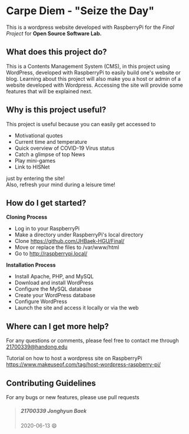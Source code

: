 # Carpe Diem - "Seize the Day"
This is a wordpress website developed with RaspberryPi for the _Final Project_ for **Open Source Software Lab.**

## What does this project do?
This is a Contents Management System (CMS), in this project using WordPress, developed with RaspberryPi to easily build one's website or blog. Learning about this project will also make you a host or admin of a website developed with Wordpress. Accessing the site will provide some features that will be explained next.

## Why is this project useful?
This project is useful because you can easily get accessed to
* Motivational quotes
* Current time and temperature
* Quick overview of COVID-19 Virus status
* Catch a glimpse of top News
* Play mini-games
* Link to HISNet
     
just by entering the site!            
Also, refresh your mind during a leisure time!
## How do I get started?
**Cloning Process**
* Log in to your RaspberryPi
* Make a directory under RaspberryPi's local directory
* Clone <https://github.com/JHBaek-HGU/Final/>
* Move or replace the files to /var/www/html
* Go to <http://raspberrypi.local/>      
    
**Installation Process**
* Install Apache, PHP, and MySQL
* Download and install WordPress
* Configure the MySQL database
* Create your WordPress database
* Configure WordPress
* Launch the site and access it locally or via the web

## Where can I get more help?
For any questions or comments, please feel free to contact me through  <21700339@handong.edu>

Tutorial on how to host a wordpress site on RaspberryPi  <https://www.makeuseof.com/tag/host-wordpress-raspberry-pi/>

## Contributing Guidelines
For any bugs or new features, please use  pull requests
> ##### 21700339 Jonghyun Baek
> 2020-06-13 :smile:

